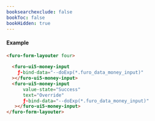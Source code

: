 ```yaml
---
booksearchexclude: false
bookToc: false
bookHidden: true
---
```

#### Example
<script type="module" src="/init.js"></script>
<furo-demo-snippet>
<template>
<furo-form-layouter four>
<furo-ui5-money-input  
ƒ-bind-data="--doExp(*.furo_data_money_input)" 
currencies="CHF,EUR,USD"></furo-ui5-money-input>
</furo-form-layouter>
<furo-data-object
  type="experiment.Experiment"
  @-object-ready="--doExp"
></furo-data-object>
</template>
</furo-demo-snippet>

```html
<furo-form-layouter four>
  
  <furo-ui5-money-input
    ƒ-bind-data="--doExp(*.furo_data_money_input)"
  ></furo-ui5-money-input>
  <furo-ui5-money-input
      value-state="Success"
      text="Override"
      ƒ-bind-data="--doExp(*.furo_data_money_input)"
   ></furo-ui5-money-input>
</furo-form-layouter>
```

